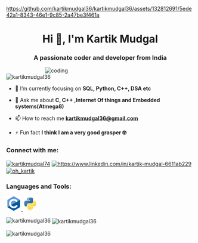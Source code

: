 


https://github.com/kartikmudgal36/kartikmudgal36/assets/132812691/5ede42a1-8343-46e1-9c85-2a47be3f461a




<h1 align="center">Hi 👋, I'm Kartik Mudgal</h1>
<h3 align="center">A passionate coder and developer from India</h3>

<img align="right" alt="coding" width="400" src="https://camo.githubusercontent.com/a4c584bce1c41271485d28f92aaf9f581b3c88b68ca723b6edfd58b4ba988c2b/68747470733a2f2f63646e2e6472696262626c652e636f6d2f75736572732f313138373833362f73637265656e73686f74732f363533393432392f70726f6772616d65722e676966">

<p align="left"> <img src="https://komarev.com/ghpvc/?username=kartikmudgal36&label=Profile%20views&color=0e75b6&style=flat" alt="kartikmudgal36" /> </p>

- 🌱 I’m currently focusing on **SQL, Python, C++, DSA etc**

- 💬 Ask me about **C, C++ ,Internet Of things and Embedded systems(Atmega8)**

- 📫 How to reach me **kartikmudgal36@gmail.com**

- ⚡ Fun fact **I think I am a very good grasper 🤓**

<h3 align="left">Connect with me:</h3>
<p align="left">
<a href="https://twitter.com/kartikmudgal74" target="blank"><img align="center" src="https://raw.githubusercontent.com/rahuldkjain/github-profile-readme-generator/master/src/images/icons/Social/twitter.svg" alt="kartikmudgal74" height="30" width="40" /></a>
<a href="https://linkedin.com/in/https://www.linkedin.com/in/kartik-mudgal-6611ab229" target="blank"><img align="center" src="https://raw.githubusercontent.com/rahuldkjain/github-profile-readme-generator/master/src/images/icons/Social/linked-in-alt.svg" alt="https://www.linkedin.com/in/kartik-mudgal-6611ab229" height="30" width="40" /></a>
<a href="https://instagram.com/oh_kartik" target="blank"><img align="center" src="https://raw.githubusercontent.com/rahuldkjain/github-profile-readme-generator/master/src/images/icons/Social/instagram.svg" alt="oh_kartik" height="30" width="40" /></a>
</p>

<h3 align="left">Languages and Tools:</h3>
<p align="left"> <a href="https://www.cprogramming.com/" target="_blank" rel="noreferrer"> <img src="https://raw.githubusercontent.com/devicons/devicon/master/icons/c/c-original.svg" alt="c" width="40" height="40"/> </a> <a href="https://www.python.org" target="_blank" rel="noreferrer"> <img src="https://raw.githubusercontent.com/devicons/devicon/master/icons/python/python-original.svg" alt="python" width="40" height="40"/> </a> </p>

<p><img align="left" src="https://github-readme-stats.vercel.app/api/top-langs?username=kartikmudgal36&show_icons=true&locale=en&layout=compact" alt="kartikmudgal36" /></p>

<p>&nbsp;<img align="center" src="https://github-readme-stats.vercel.app/api?username=kartikmudgal36&show_icons=true&locale=en" alt="kartikmudgal36" /></p>

<p><img align="center" src="https://github-readme-streak-stats.herokuapp.com/?user=kartikmudgal36&" alt="kartikmudgal36" /></p>
